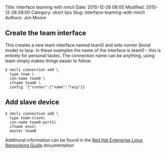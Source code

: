Title: Interface teaming with nmcli
Date: 2015-12-28 08:00
Modified: 2015-12-28 08:00
Category: short tips
Slug: interface-teaming-with-nmcli
Authors: Jon Moore

## Create the team interface

This creates a new team interface named team0 and sets runner (bond mode) to lacp.  In these examples the name of the interface is team0 - this is entirely for personal tastes.  The connection name can be anything, using team simply makes things easier to follow.

    $ nmcli connection add \
      type team \
      con-name team0 \
      ifname team0 \
      config '{"runner":{"name":"lacp"}}

## Add slave device

    $ nmcli connection add \
      type team-slave\
      con-name team0-port1\
      ifname eno1\
      master team0


Additional information can be found in the [Red Hat Enterprise Linux Networking Guide](https://access.redhat.com/documentation/en-US/Red_Hat_Enterprise_Linux/7/html/Networking_Guide/ch-Configure_Network_Bonding.html) documentation
